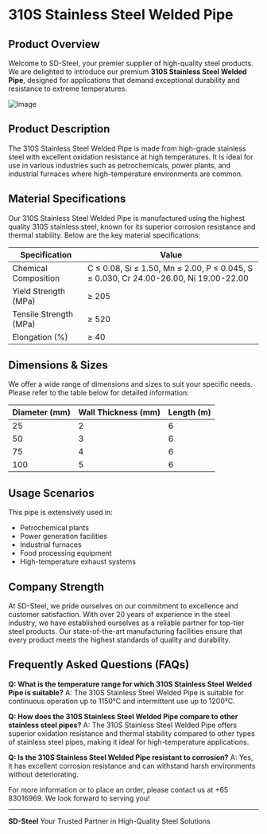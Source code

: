 # 310S Stainless Steel Welded Pipe

## Product Overview
Welcome to SD-Steel, your premier supplier of high-quality steel products. We are delighted to introduce our premium **310S Stainless Steel Welded Pipe**, designed for applications that demand exceptional durability and resistance to extreme temperatures.

![Image](https://github.com/user-attachments/assets/2567258e-e124-4816-932d-1809bd27ef0b)

## Product Description
The 310S Stainless Steel Welded Pipe is made from high-grade stainless steel with excellent oxidation resistance at high temperatures. It is ideal for use in various industries such as petrochemicals, power plants, and industrial furnaces where high-temperature environments are common.

## Material Specifications
Our 310S Stainless Steel Welded Pipe is manufactured using the highest quality 310S stainless steel, known for its superior corrosion resistance and thermal stability. Below are the key material specifications:

| Specification | Value |
|---------------|-------|
| Chemical Composition | C ≤ 0.08, Si ≤ 1.50, Mn ≤ 2.00, P ≤ 0.045, S ≤ 0.030, Cr 24.00-26.00, Ni 19.00-22.00 |
| Yield Strength (MPa) | ≥ 205 |
| Tensile Strength (MPa) | ≥ 520 |
| Elongation (%) | ≥ 40 |

## Dimensions & Sizes
We offer a wide range of dimensions and sizes to suit your specific needs. Please refer to the table below for detailed information:

| Diameter (mm) | Wall Thickness (mm) | Length (m) |
|---------------|---------------------|------------|
| 25            | 2                   | 6          |
| 50            | 3                   | 6          |
| 75            | 4                   | 6          |
| 100           | 5                   | 6          |

## Usage Scenarios
This pipe is extensively used in:
- Petrochemical plants
- Power generation facilities
- Industrial furnaces
- Food processing equipment
- High-temperature exhaust systems

## Company Strength
At SD-Steel, we pride ourselves on our commitment to excellence and customer satisfaction. With over 20 years of experience in the steel industry, we have established ourselves as a reliable partner for top-tier steel products. Our state-of-the-art manufacturing facilities ensure that every product meets the highest standards of quality and durability.

## Frequently Asked Questions (FAQs)
**Q: What is the temperature range for which 310S Stainless Steel Welded Pipe is suitable?**
A: The 310S Stainless Steel Welded Pipe is suitable for continuous operation up to 1150°C and intermittent use up to 1200°C.

**Q: How does the 310S Stainless Steel Welded Pipe compare to other stainless steel pipes?**
A: The 310S Stainless Steel Welded Pipe offers superior oxidation resistance and thermal stability compared to other types of stainless steel pipes, making it ideal for high-temperature applications.

**Q: Is the 310S Stainless Steel Welded Pipe resistant to corrosion?**
A: Yes, it has excellent corrosion resistance and can withstand harsh environments without deteriorating.

For more information or to place an order, please contact us at +65 83016969. We look forward to serving you!

---

**SD-Steel**
Your Trusted Partner in High-Quality Steel Solutions